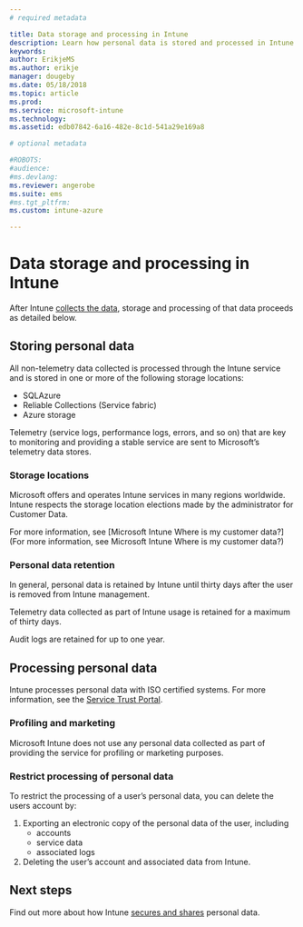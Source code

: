 ```yaml
---
# required metadata

title: Data storage and processing in Intune
description: Learn how personal data is stored and processed in Intune.
keywords:
author: ErikjeMS
ms.author: erikje
manager: dougeby
ms.date: 05/18/2018
ms.topic: article
ms.prod:
ms.service: microsoft-intune
ms.technology:
ms.assetid: edb07842-6a16-482e-8c1d-541a29e169a8

# optional metadata

#ROBOTS:
#audience:
#ms.devlang:
ms.reviewer: angerobe
ms.suite: ems
#ms.tgt_pltfrm:
ms.custom: intune-azure

---
```


# Data storage and processing in Intune

After Intune [collects the data](privacy-data-collect.md), storage and processing of that data proceeds as detailed below.

## Storing personal data

All non-telemetry data collected is processed through the Intune service and is stored in one or more of the following storage locations: 

- SQLAzure 
- Reliable Collections (Service fabric)  
- Azure storage 

Telemetry (service logs, performance logs, errors, and so on) that are key to monitoring and providing a stable service are sent to Microsoft’s telemetry data stores.

### Storage locations

Microsoft offers and operates Intune services in many regions worldwide. Intune respects the storage location elections made by the administrator for Customer Data.

For more information, see [Microsoft Intune Where is my customer data?](For more information, see Microsoft Intune Where is my customer data?)

### Personal data retention

In general, personal data is retained by Intune until thirty days after the user is removed from Intune management.

Telemetry data collected as part of Intune usage is retained for a maximum of thirty days.

Audit logs are retained for up to one year.

## Processing personal data

Intune processes personal data with ISO certified systems. For more information, see the [Service Trust Portal](https://www.microsoft.com/en-us/TrustCenter/stp).

### Profiling and marketing

Microsoft Intune does not use any personal data collected as part of providing the service for profiling or marketing purposes. 

### Restrict processing of personal data

To restrict the processing of a user’s personal data, you can delete the users account by:
1. Exporting an electronic copy of the personal data of the user, including
    - accounts
    - service data
    - associated logs
2. Deleting the user’s account and associated data from Intune.

## Next steps

Find out more about how Intune [secures and shares](privacy-data-secure-share.md) personal data. 